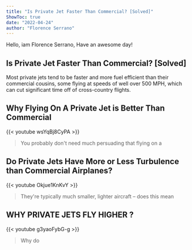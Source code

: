 ```yaml
---
title: "Is Private Jet Faster Than Commercial? [Solved]"
ShowToc: true 
date: "2022-04-24"
author: "Florence Serrano" 
---
```


Hello, iam Florence Serrano, Have an awesome day!
## Is Private Jet Faster Than Commercial? [Solved]
Most private jets tend to be faster and more fuel efficient than their commercial cousins, some flying at speeds of well over 500 MPH, which can cut significant time off of cross-country flights.

## Why Flying On A Private Jet is Better Than Commercial
{{< youtube wsYqBj8CyPA >}}
>You probably don't need much persuading that flying on a 

## Do Private Jets Have More or Less Turbulence than Commercial Airplanes?
{{< youtube Okjue1KnKvY >}}
>They're typically much smaller, lighter aircraft – does this mean 

## WHY PRIVATE JETS FLY HIGHER ?
{{< youtube g3yaoFybG-g >}}
>Why do 

